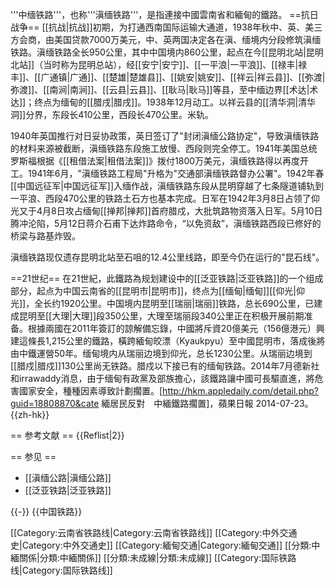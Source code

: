 '''中缅铁路'''，也称'''滇缅铁路'''，是指連接中國雲南省和緬甸的鐵路。
==抗日战争==
[[抗战|抗战]]初期，为打通西南国际运输大通道，1938年秋中、英、美三方会商，由美国贷款7000万美元，中、英两国决定各在滇、缅境内分段修筑滇缅铁路。滇缅铁路全长950公里，其中中国境内860公里，起点在今[[昆明北站|昆明北站]]（当时称为昆明总站），经[[安宁|安宁]]、[[一平浪|一平浪]]、[[禄丰|禄丰]]、[[广通镇|广通]]、[[楚雄|楚雄县]]、[[姚安|姚安]]、[[祥云|祥云县]]、[[弥渡|弥渡]]、[[南涧|南涧]]、[[云县|云县]]、[[耿马|耿马]]等县，至中缅边界[[术达|术达]]；终点为缅甸的[[腊戌|腊戌]]。1938年12月动工。以祥云县的[[清华洞|清华洞]]分界，东段长410公里，西段长470公里。米轨。

1940年英国推行对日妥协政策，英日签订了"封闭滇缅公路协定"，导致滇缅铁路的材料来源被截断，滇缅铁路东段施工放慢、西段则完全停工。1941年美国总统罗斯福根据《[[租借法案|租借法案]]》拨付1800万美元，滇缅铁路得以再度开工。1941年6月，"滇缅铁路工程局"升格为"交通部滇缅铁路督办公署"。1942年春[[中国远征军|中国远征军]]入缅作战，滇缅铁路东段从昆明穿越了七条隧道铺轨到一平浪、西段470公里的铁路土石方也基本完成。日军在1942年3月8日占领了仰光又于4月8日攻占缅甸[[掸邦|掸邦]]首府腊戍，大批筑路物资落入日军。5月10日腾冲沦陷，5月12日蒋介石甫下达炸路命令，“以免资敌”，滇缅铁路西段已修好的桥梁与路基炸毁。

滇缅铁路现仅遗存昆明北站至石咀的12.4公里线路，即至今仍在运行的"昆石线"。

==21世纪==
在21世紀，此鐵路為规划建设中的[[泛亚铁路|泛亚铁路]]的一个组成部分，起点为中国云南省的[[昆明市|昆明市]]，终点为[[缅甸|缅甸]][[仰光|仰光]]，全长约1920公里。中国境内昆明至[[瑞丽|瑞丽]]铁路，总长690公里，已建成昆明至[[大理|大理]]段350公里，大理至瑞丽段340公里正在积极开展前期准备。根據兩國在2011年簽訂的諒解備忘錄，中國將斥資20億美元（156億港元）興建這條長1,215公里的鐵路，橫跨緬甸皎漂（Kyaukpyu）至中國昆明市，落成後將由中鐵運營50年。缅甸境内从瑞丽边境到仰光，总长1230公里。从瑞丽边境到[[腊戍|腊戍]]130公里尚无铁路。腊戍以下接已有的缅甸铁路。2014年7月德新社和irrawaddy消息，由于缅甸有政黨及部族擔心，該鐵路讓中國可長驅直進，將危害國家安全，種種因素導致計劃擱置。<ref name="緬居民">[http://hkm.appledaily.com/detail.php?guid=18808870&cate 緬居民反對　中緬鐵路擱置]，蘋果日報 2014-07-23。{{zh-hk}}</ref>


== 参考文献 ==
{{Reflist|2}}

== 参见 ==
* [[滇缅公路|滇缅公路]]
* [[泛亚铁路|泛亚铁路]]

{{-}}
{{中国铁路}}

[[Category:云南省铁路线|Category:云南省铁路线]]
[[Category:中外交通史|Category:中外交通史]]
[[Category:緬甸交通|Category:緬甸交通]]
[[分類:中緬關係|分類:中緬關係]]
[[分類:未成線|分類:未成線]]
[[Category:国际铁路线|Category:国际铁路线]]